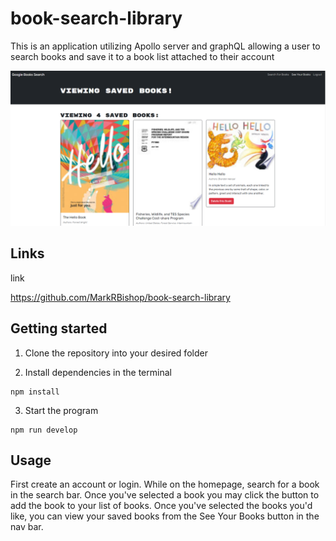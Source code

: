 # book-search-library

This is an application utilizing Apollo server and graphQL allowing a user to search books and save it to a book list attached to their account

![book-search-library homepage](https://github.com/MarkRBishop/book-search-library/blob/main/assets/book-search-library.png?raw=true)

## Links

link

https://github.com/MarkRBishop/book-search-library


## Getting started

1. Clone the repository into your desired folder

2. Install dependencies in the terminal

```
npm install
```

3. Start the program
```
npm run develop
```

## Usage

First create an account or login. While on the homepage, search for a book in the search bar. Once you've selected a book you may click the button to add the book to your list of books. Once you've selected the books you'd like, you can view your saved books from the See Your Books button in the nav bar.

